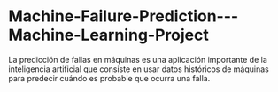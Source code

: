 # Machine-Failure-Prediction---Machine-Learning-Project
La predicción de fallas en máquinas es una aplicación importante de la inteligencia artificial que consiste en usar datos históricos de máquinas para predecir cuándo es probable que ocurra una falla. 
